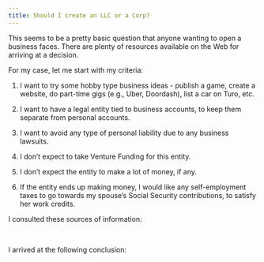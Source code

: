 ```yaml
---
title: Should I create an LLC or a Corp?
---
```


This seems to be a pretty basic question that anyone wanting to open a business
faces. There are plenty of resources available on the Web for arriving at a
decision.

For my case, let me start with my criteria:

1.  I want to try some hobby type business ideas - publish a game, create a
    website, do part-time gigs (e.g., Uber, Doordash), list a car on Turo, etc.

2.  I want to have a legal entity tied to business accounts, to keep them
    separate from personal accounts.

3.  I want to avoid any type of personal liability due to any business lawsuits.

4.  I don’t expect to take Venture Funding for this entity.

5.  I don’t expect the entity to make a lot of money, if any.

6.  If the entity ends up making money, I would like any self-employment taxes
    to go towards my spouse’s Social Security contributions, to satisfy her work
    credits.

I consulted these sources of information:

 

I arrived at the following conclusion:
